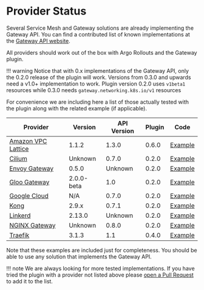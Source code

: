 # Provider Status

Several Service Mesh and Gateway solutions are already implementing
the Gateway API. You can find a contributed list of known implementations at the [Gateway API website](https://gateway-api.sigs.k8s.io/implementations/).

All providers should work out of the box with Argo Rollouts and the Gateway plugin.

!!! warning
    Notice that with 0.x implementations of the Gateway API, only the 0.2.0 release of the 
    plugin will work. Versions from 0.3.0 and upwards need a v1.0+ implementation 
    to work. Plugin version 0.2.0 uses `v1beta1` resources while 0.3.0 needs `gateway.networking.k8s.io/v1` resources

For convenience we are including here a list of those actually tested with the plugin along with the related example (if applicable).


| Provider   |    Version | API Version | Plugin   | Code     |
|------------|------------|-------------| ---------| ---------|
| [Amazon VPC Lattice](https://www.gateway-api-controller.eks.aws.dev/latest//)     | 1.1.2 |   1.3.0    | 0.6.0 | [Example](https://github.com/argoproj-labs/rollouts-plugin-trafficrouter-gatewayapi/tree/main/examples/aws-gateway-api-controller-lattice )    |
| [Cilium](https://cilium.io/)     |  Unknown      | 0.7.0 | 0.2.0 | [Example](https://github.com/argoproj-labs/rollouts-plugin-trafficrouter-gatewayapi/tree/main/examples/cilium)    |
| [Envoy Gateway](https://gateway.envoyproxy.io/)     | 0.5.0  |   Unknown  | 0.2.0 | [Example](https://github.com/argoproj-labs/rollouts-plugin-trafficrouter-gatewayapi/tree/main/examples/envoygateway)    |
| [Gloo Gateway](https://docs.solo.io/gloo-gateway/v2/)     | 2.0.0-beta | 1.0      | 0.2.0 | [Example](https://github.com/argoproj-labs/rollouts-plugin-trafficrouter-gatewayapi/tree/main/examples/gloo-gateway)    |
| [Google Cloud](https://cloud.google.com/kubernetes-engine/docs/concepts/gateway-api)     | N/A | 0.7.0      | 0.2.0 | [Example](https://github.com/argoproj-labs/rollouts-plugin-trafficrouter-gatewayapi/tree/main/examples/google-cloud)    |
| [Kong](https://docs.konghq.com/kubernetes-ingress-controller/latest/concepts/gateway-api/)     | 2.9.x  | 0.7.1    | 0.2.0 | [Example](https://github.com/argoproj-labs/rollouts-plugin-trafficrouter-gatewayapi/tree/main/examples/kong)    |
| [Linkerd](https://linkerd.io/)     | 2.13.0 |   Unknown    | 0.2.0 | [Example](https://github.com/argoproj-labs/rollouts-plugin-trafficrouter-gatewayapi/tree/main/examples/linkerd)    |
| [NGINX Gateway](https://github.com/nginxinc/nginx-gateway-fabric)     | Unknown | 0.8.0      | 0.2.0 | [Example](https://github.com/argoproj-labs/rollouts-plugin-trafficrouter-gatewayapi/tree/main/examples/nginx)    |
| [Traefik](https://doc.traefik.io/traefik/providers/kubernetes-gateway/)     | 3.1.3 | 1.1      | 0.4.0 | [Example](https://github.com/argoproj-labs/rollouts-plugin-trafficrouter-gatewayapi/tree/main/examples/traefik)    |

Note that these examples are included just for completeness. You should be able
to use any solution that implements the Gateway API. 

!!! note
    We are always looking for more tested implementations. If you have tried the plugin with a provider not listed above please [open a Pull Request](https://github.com/argoproj-labs/rollouts-plugin-trafficrouter-gatewayapi/pulls) to add it to the list.
